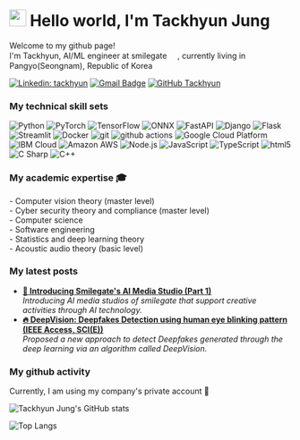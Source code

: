 <h1><img src="https://media.giphy.com/media/hvRJCLFzcasrR4ia7z/giphy.gif" width="30px"/> Hello world, I'm Tackhyun Jung </h1>

<p> Welcome to my github page! </br>
I'm Tackhyun, AI/ML engineer at smilegate <img src="https://media.pcgamesinsider.biz/2020/7/105964/smilegate-barcelona-logo-r225x.png" width="15"/>, 
currently living in Pangyo(Seongnam), Republic of Korea <img src="https://e7.pngegg.com/pngimages/981/536/png-clipart-flag-of-south-korea-first-republic-of-korea-flag-miscellaneous-flag-thumbnail.png" width="15"/> </b></p>

[![Linkedin: tackhyun](https://img.shields.io/badge/-tackhyun-blue?style=flat-square&logo=Linkedin&logoColor=white&link=https://www.linkedin.com/in/tackhyun-jung-a248941a8/)](https://www.linkedin.com/in/tackhyun-jung-a248941a8//)
[![Gmail Badge](https://img.shields.io/badge/-takhyun12@gmail.com-c14438?style=flat-square&logo=Gmail&logoColor=white&link=mailto:takhyun12@gmail.com)](mailto:takhyun12@gmail.com) 
[![GitHub Tackhyun](https://img.shields.io/github/followers/takhyun12?label=follow&style=social)](https://github.com/takhyun12)


<H3> My technical skill sets </H3>
<p>
  <img alt="Python" src="https://img.shields.io/badge/-Python-3776AB?style=flat-square&logo=Python&logoColor=white" />
  <img alt="PyTorch" src="https://img.shields.io/badge/-PyTorch-EE4C2C?style=flat-square&logo=PyTorch&logoColor=white" />
  <img alt="TensorFlow" src="https://img.shields.io/badge/-TensorFlow-FF6F00?style=flat-square&logo=TensorFlow&logoColor=white" />
  <img alt="ONNX" src="https://img.shields.io/badge/-ONNX-005CED?style=flat-square&logo=ONNX&logoColor=white" />
  <img alt="FastAPI" src="https://img.shields.io/badge/-FastAPI-009688?style=flat-square&logo=FastAPI&logoColor=white" /> 
  <img alt="Django" src="https://img.shields.io/badge/-Django-092E20?style=flat-square&logo=Django&logoColor=white" /> 
  <img alt="Flask" src="https://img.shields.io/badge/-Flask-000000?style=flat-square&logo=Flask&logoColor=white" /> 
  <img alt="Streamlit" src="https://img.shields.io/badge/-Streamlit-FF4B4B?style=flat-square&logo=Streamlit&logoColor=white" /> 
  
  <img alt="Docker" src="https://img.shields.io/badge/-Docker-46a2f1?style=flat-square&logo=docker&logoColor=white" />
  <img alt="git" src="https://img.shields.io/badge/-Git-F05032?style=flat-square&logo=git&logoColor=white" />
  <img alt="github actions" src="https://img.shields.io/badge/-Github_Actions-2088FF?style=flat-square&logo=github-actions&logoColor=white" />
  <img alt="Google Cloud Platform" src="https://img.shields.io/badge/-Google_Cloud_Platform-1a73e8?style=flat-square&logo=google-cloud&logoColor=white" />
  <img alt="IBM Cloud" src="https://img.shields.io/badge/-IBM Cloud-1261FE?style=flat-square&logo=IBM Cloud&logoColor=white" />
  <img alt="Amazon AWS" src="https://img.shields.io/badge/-Amazon AWS-232F3E?style=flat-square&logo=Amazon AWS&logoColor=white" />
  
  <img alt="Node.js" src="https://img.shields.io/badge/-Node.js-339933?style=flat-square&logo=Node.js&logoColor=white" />
  <img alt="JavaScript" src="https://img.shields.io/badge/JavaScript-F7DF1E?style=flat-square&logo=javascript&logoColor=white" />
  <img alt="TypeScript" src="https://img.shields.io/badge/-TypeScript-007ACC?style=flat-square&logo=typescript&logoColor=white" />
  <img alt="html5" src="https://img.shields.io/badge/-HTML5-E34F26?style=flat-square&logo=html5&logoColor=white" />
  
  <img alt="C Sharp" src="https://img.shields.io/badge/-C Sharp-239120?style=flat-square&logo=C Sharp&logoColor=white" />
  <img alt="C++" src="https://img.shields.io/badge/-C++-00599C?style=flat-square&logo=C&logoColor=white" />
</p>

<H3> My academic expertise 🎓 </H3>
<p>
- Computer vision theory (master level) <br>
- Cyber security theory and compliance (master level) <br>
- Computer science <br>
- Software engineering <br>
- Statistics and deep learning theory <br>
- Acoustic audio theory (basic level) <br>
</p>

<h3>My latest posts</h3>
<ul>
  <li><a href="https://smilegate.ai/2022/04/03/ai-media-studio/"><b>🌱 Introducing Smilegate's AI Media Studio (Part 1) </b></a><br/>
    <i>Introducing AI media studios of smilegate that support creative activities through AI technology.</i></li>
  
  <li><a href="https://ieeexplore.ieee.org/document/9072088/"><b> 🔥 DeepVision: Deepfakes Detection using human eye blinking pattern (IEEE Access, SCI(E)) </b></a><br/>
    <i>Proposed a new approach to detect Deepfakes generated through the deep learning via an algorithm called DeepVision.</i></li>
</ul>


<H3> My github activity </H3>
<p>
Currently, I am using my company's private account 🔐<br></p>

![Tackhyun Jung's GitHub stats](https://github-readme-stats.vercel.app/api?username=takhyun12&show_icons=true&theme=tokyonight&include_all_commits=true&count_private=true)

![Top Langs](https://github-readme-stats.vercel.app/api/top-langs/?username=takhyun12&layout=compact&include_all_commits=true&count_private=true&theme=tokyonight)
